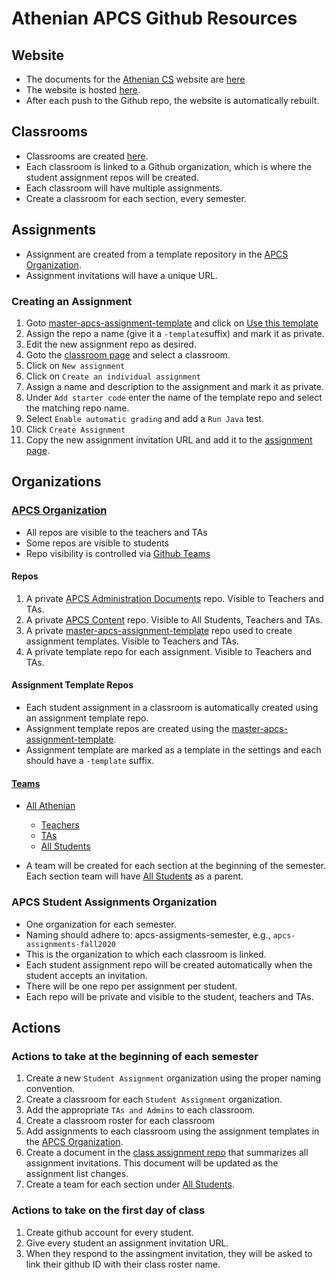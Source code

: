 # Athenian APCS Github Resources

## Website
* The documents for the [Athenian CS](https://www.athenian-cs.org) website 
are [here](https://github.com/athenian-computational-thinking/athenian-cs-mkdocs)
* The website is hosted [here](https://www.netlify.com).
* After each push to the Github repo, the website is automatically rebuilt.

## Classrooms
* Classrooms are created [here](https://classroom.github.com).
* Each classroom is linked to a Github organization, which is where the student assignment 
repos will be created. 
* Each classroom will have multiple assignments.
* Create a classroom for each section, every semester.

## Assignments
* Assignment are created from a template repository in the [APCS Organization](https://github.com/athenian-apcs).
* Assignment invitations will have a unique URL.

### Creating an Assignment
1) Goto [master-apcs-assignment-template](https://github.com/athenian-apcs/master-apcs-assignment-template) 
and click on [Use this template](https://github.com/athenian-apcs/master-apcs-assignment-template/generate)
2) Assign the repo a name (give it a ```-template```suffix) and mark it as private. 
3) Edit the new assignment repo as desired.
4) Goto the [classroom page](https://classroom.github.com) and select a classroom.
5) Click on ```New assignment```
6) Click on ```Create an individual assignment```
7) Assign a name and description to the assignment and mark it as private.
8) Under ```Add starter code``` enter the name of the template repo and select the matching repo name.
9) Select ```Enable automatic grading``` and add a ```Run Java``` test.
10) Click ```Create Assignment```
11) Copy the new assignment invitation URL and add it to the 
[assignment page](https://github.com/athenian-apcs/apcs-private-content/blob/master/assignment-invitations.md).


## Organizations

### [APCS Organization](https://github.com/athenian-apcs)

* All repos are visible to the teachers and TAs
* Some repos are visible to students
* Repo visibility is controlled via [Github Teams](https://github.com/orgs/athenian-apcs/teams)
 
#### Repos
1) A private [APCS Administration Documents](https://github.com/athenian-apcs/apcs-administration) repo. 
Visible to Teachers and TAs.
2) A private [APCS Content](https://github.com/athenian-apcs/apcs-private-content) repo. Visible to 
All Students, Teachers and TAs.
3) A private [master-apcs-assignment-template](https://github.com/athenian-apcs/master-apcs-assignment-template) repo
used to create assignment templates. Visible to Teachers and TAs.
4) A private template repo for each assignment. Visible to Teachers and TAs.

#### Assignment Template Repos
* Each student assignment in a classroom is automatically created using an assignment template repo.
* Assignment template repos are created using 
the [master-apcs-assignment-template](https://github.com/athenian-apcs/master-apcs-assignment-template).
* Assignment template are marked as a template in the settings and each should have a ```-template``` suffix. 

#### [Teams](https://github.com/orgs/athenian-apcs/teams) 
* [All Athenian](https://github.com/orgs/athenian-apcs/teams/all-athenian)
    * [Teachers](https://github.com/orgs/athenian-apcs/teams/teachers)
    * [TAs](https://github.com/orgs/athenian-apcs/teams/teacher-assistants)
    * [All Students](https://github.com/orgs/athenian-apcs/teams/all-students)
    
* A team will be created for each section at the beginning of the semester. Each section team 
will have [All Students](https://github.com/orgs/athenian-apcs/teams/all-students) as a parent.

### APCS Student Assignments Organization

* One organization for each semester.
* Naming should adhere to: apcs-assigments-semester, e.g., `apcs-assignments-fall2020` 
* This is the organization to which each classroom is linked.
* Each student assignment repo will be created automatically when the student accepts an invitation.
* There will be one repo per assignment per student.
* Each repo will be private and visible to the student, teachers and TAs.

## Actions

### Actions to take at the beginning of each semester
1) Create a new ```Student Assignment``` organization using the proper naming convention.
2) Create a classroom for each ```Student Assignment``` organization.
3) Add the appropriate ```TAs and Admins``` to each classroom.
4) Create a classroom roster for each classroom
5) Add assignments to each classroom using the assignment templates in the [APCS Organization](https://github.com/athenian-apcs).
6) Create a document in the [class assignment repo](https://github.com/athenian-apcs/apcs-private-content) 
that summarizes all assignment invitations. This document will be updated as the assignment list changes.
7) Create a team for each section under [All Students](https://github.com/orgs/athenian-apcs/teams/all-students).

### Actions to take on the first day of class  
1) Create github account for every student.  
2) Give every student an assignment invitation URL.
3) When they respond to the assingment invitation, they will be asked to link their github ID with 
their class roster name.
